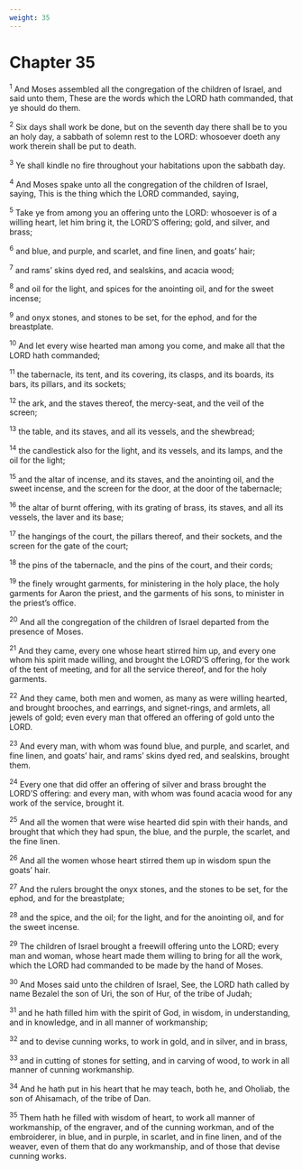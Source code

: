 ```yaml
---
weight: 35
---
```


# Chapter 35

<sup>1</sup> And Moses assembled all the congregation of the children of Israel, and said unto them, These are the words which the LORD hath commanded, that ye should do them. 

<sup>2</sup> Six days shall work be done, but on the seventh day there shall be to you an holy day, a sabbath of solemn rest to the LORD: whosoever doeth any work therein shall be put to death. 

<sup>3</sup> Ye shall kindle no fire throughout your habitations upon the sabbath day. 

<sup>4</sup> And Moses spake unto all the congregation of the children of Israel, saying, This is the thing which the LORD commanded, saying, 

<sup>5</sup> Take ye from among you an offering unto the LORD: whosoever is of a willing heart, let him bring it, the LORD’S offering; gold, and silver, and brass; 

<sup>6</sup> and blue, and purple, and scarlet, and fine linen, and goats’ hair; 

<sup>7</sup> and rams’ skins dyed red, and sealskins, and acacia wood; 

<sup>8</sup> and oil for the light, and spices for the anointing oil, and for the sweet incense; 

<sup>9</sup> and onyx stones, and stones to be set, for the ephod, and for the breastplate. 

<sup>10</sup> And let every wise hearted man among you come, and make all that the LORD hath commanded; 

<sup>11</sup> the tabernacle, its tent, and its covering, its clasps, and its boards, its bars, its pillars, and its sockets; 

<sup>12</sup> the ark, and the staves thereof, the mercy-seat, and the veil of the screen; 

<sup>13</sup> the table, and its staves, and all its vessels, and the shewbread; 

<sup>14</sup> the candlestick also for the light, and its vessels, and its lamps, and the oil for the light; 

<sup>15</sup> and the altar of incense, and its staves, and the anointing oil, and the sweet incense, and the screen for the door, at the door of the tabernacle; 

<sup>16</sup> the altar of burnt offering, with its grating of brass, its staves, and all its vessels, the laver and its base; 

<sup>17</sup> the hangings of the court, the pillars thereof, and their sockets, and the screen for the gate of the court; 

<sup>18</sup> the pins of the tabernacle, and the pins of the court, and their cords; 

<sup>19</sup> the finely wrought garments, for ministering in the holy place, the holy garments for Aaron the priest, and the garments of his sons, to minister in the priest’s office. 

<sup>20</sup> And all the congregation of the children of Israel departed from the presence of Moses. 

<sup>21</sup> And they came, every one whose heart stirred him up, and every one whom his spirit made willing, and brought the LORD’S offering, for the work of the tent of meeting, and for all the service thereof, and for the holy garments. 

<sup>22</sup> And they came, both men and women, as many as were willing hearted, and brought brooches, and earrings, and signet-rings, and armlets, all jewels of gold; even every man that offered an offering of gold unto the LORD. 

<sup>23</sup> And every man, with whom was found blue, and purple, and scarlet, and fine linen, and goats’ hair, and rams’ skins dyed red, and sealskins, brought them. 

<sup>24</sup> Every one that did offer an offering of silver and brass brought the LORD’S offering: and every man, with whom was found acacia wood for any work of the service, brought it. 

<sup>25</sup> And all the women that were wise hearted did spin with their hands, and brought that which they had spun, the blue, and the purple, the scarlet, and the fine linen. 

<sup>26</sup> And all the women whose heart stirred them up in wisdom spun the goats’ hair. 

<sup>27</sup> And the rulers brought the onyx stones, and the stones to be set, for the ephod, and for the breastplate; 

<sup>28</sup> and the spice, and the oil; for the light, and for the anointing oil, and for the sweet incense. 

<sup>29</sup> The children of Israel brought a freewill offering unto the LORD; every man and woman, whose heart made them willing to bring for all the work, which the LORD had commanded to be made by the hand of Moses. 

<sup>30</sup> And Moses said unto the children of Israel, See, the LORD hath called by name Bezalel the son of Uri, the son of Hur, of the tribe of Judah; 

<sup>31</sup> and he hath filled him with the spirit of God, in wisdom, in understanding, and in knowledge, and in all manner of workmanship; 

<sup>32</sup> and to devise cunning works, to work in gold, and in silver, and in brass, 

<sup>33</sup> and in cutting of stones for setting, and in carving of wood, to work in all manner of cunning workmanship. 

<sup>34</sup> And he hath put in his heart that he may teach, both he, and Oholiab, the son of Ahisamach, of the tribe of Dan. 

<sup>35</sup> Them hath he filled with wisdom of heart, to work all manner of workmanship, of the engraver, and of the cunning workman, and of the embroiderer, in blue, and in purple, in scarlet, and in fine linen, and of the weaver, even of them that do any workmanship, and of those that devise cunning works. 


